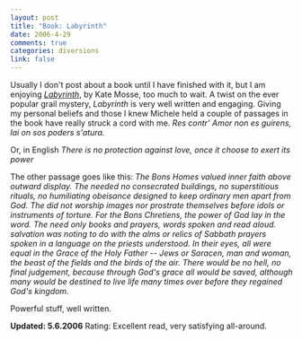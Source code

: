 ```yaml
--- 
layout: post
title: "Book: Labyrinth"
date: 2006-4-29
comments: true
categories: diversions
link: false
---
```

Usually I don't post about a book until I have finished with it, but I am enjoying <i><a href="http://www.amazon.com/gp/product/0399153446/sr=8-1/qid=1146347997/ref=pd_bbs_1/102-5862131-4347328?%5Fencoding=UTF8" title="Labyrinth">Labyrinth</a></i>, by Kate Mosse, too much to wait. A twist on the ever popular grail mystery, <i>Labyrinth</i> is very well written and engaging. Giving my personal beliefs and those I knew Michele held a couple of passages in the book have really struck a cord with me.
<cite>
<i>Res contr' Amor non es guirens, lai on sos poders s'atura.</i>
</cite>

Or, in English
<cite>
<i>There is no protection against love, once it choose to exert its power</i>
</cite>

The other passage goes like this:
<cite>
The <i>Bons Homes</i> valued inner faith above outward display. The needed no consecrated buildings, no superstitious rituals, no humiliating obeisance designed to keep ordinary men apart from God. The did not worship images nor prostrate themselves before idols or instruments of torture. For the <i>Bons Chretiens</i>, the power of God lay in the word. The need only books and prayers, words spoken and read aloud. salvation was noting to do with the alms or relics of Sabbath prayers spoken in a language on the priests understood.
In their eyes, all were equal in the Grace of the Holy Father -- Jews or Saracen, man and woman, the beast of the fields and the birds of the air. There would be no hell, no final judgement, because through God's grace all would be saved, although many would be destined to live life many times over before they regained God's kingdom.
</cite>

Powerful stuff, well written.

<b>Updated: 5.6.2006</b> Rating: Excellent read, very satisfying all-around.
